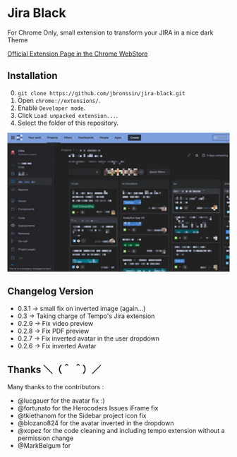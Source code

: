 Jira Black
===========================

For Chrome Only, small extension to transform your JIRA in a nice dark Theme

[Official Extension Page in the Chrome WebStore](https://chrome.google.com/webstore/detail/jira-black-dark-mode/kceiicckemdanfancjeiddjkedhdicgo)

Installation
------------

0. `git clone https://github.com/jbronssin/jira-black.git`
1. Open `chrome://extensions/`.
2. Enable `Developer mode`.
3. Click `Load unpacked extension...`.
4. Select the folder of this repository.

![Screenshot](/source/screenshot.jpg)

**Changelog Version**
------------

- 0.3.1 -> small fix on inverted image (again...)
- 0.3   -> Taking charge of Tempo's Jira extension
- 0.2.9 -> Fix video preview
- 0.2.8 -> Fix PDF preview
- 0.2.7 -> Fix inverted avatar in the user dropdown
- 0.2.6 -> Fix inverted Avatar

**Thanks** ＼（＾ ＾）／
------------

Many thanks to the contributors :

- @lucgauer for the avatar fix :)
- @fortunato for the Herocoders Issues iFrame fix
- @tkiethanom for the Sidebar project icon fix
- @blozano824 for the avatar inverted in the dropdown
- @xopez for the code cleaning and including tempo extension without a permission change
- @MarkBelgum for 
